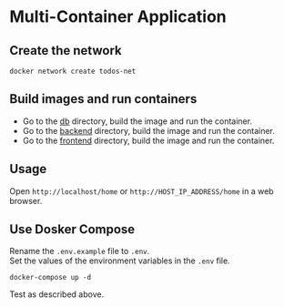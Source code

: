 # Multi-Container Application

## Create the network

```shell
docker network create todos-net
```

## Build images and run containers

- Go to the [db](./db) directory, build the image and run the container.
- Go to the [backend](./backend) directory, build the image and run the container.
- Go to the [frontend](./frontend) directory, build the image and run the container.

## Usage

Open `http://localhost/home` or `http://HOST_IP_ADDRESS/home` in a web browser.

## Use Dosker Compose

Rename the `.env.example` file to `.env`.\
Set the values of the environment variables in the `.env` file.

```shell
docker-compose up -d
```

Test as described above.
